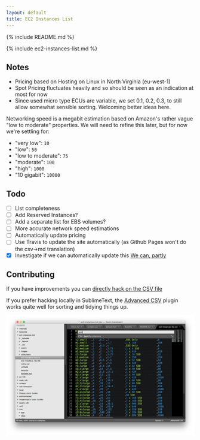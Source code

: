 ```yaml
---
layout: default
title: EC2 Instances List
---
```


{% include README.md %}

<div class="sortable" markdown="1">
{% include ec2-instances-list.md %}
</div>

## Notes

 - Pricing based on Hosting on Linux in North Virginia (eu-west-1)
 - Spot Pricing fluctuates heavily and so should be seen as an indication at most for now
 - Since used micro type ECUs are variable, we set 0.1, 0.2, 0.3, to still allow somewhat sensible sorting. Welcoming better ideas here.

Networking speed is a megabit estimation based on Amazon's rather vague "low to moderate" properties. We will need to refine this later, but for now we're settling for:

 - "very low": `10`
 - "low": `50`
 - "low to moderate": `75`
 - "moderate": `100`
 - "high": `1000`
 - "10 gigabit": `10000`

## Todo

 - [ ] List completeness
 - [ ] Add Reserved Instances?
 - [ ] Add a separate list for EBS volumes?
 - [ ] More accurate network speed estimations
 - [ ] Automatically update pricing
 - [ ] Use Travis to update the site automatically (as Github Pages won't do the csv->md translation)
 - [x] Investigate if we can automatically update this [We can, partly](http://stackoverflow.com/questions/7334035/get-ec2-pricing-programmatically)

## Contributing

If you have improvements you can [directly hack on the CSV file](https://raw.githubusercontent.com/transloadit/ec2-instances-list/gh-pages/ec2-instances-list.csv)

If you prefer hacking locally in SublimeText, the [Advanced CSV](https://github.com/wadetb/Sublime-Text-Advanced-CSV) plugin works quite well for sorting and tidying things up.

![](./images/sublime-text.png)

<script src="./assets/sorttable.js"></script>
<script type="text/javascript">
  var table = document.getElementsByTagName("table")[0];
  sorttable.makeSortable(table);
</script>
